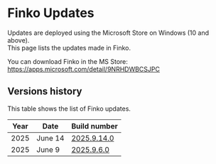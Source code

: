 ﻿# Finko Updates

Updates are deployed using the Microsoft Store on Windows (10 and above).  
This page lists the updates made in Finko.

You can download Finko in the MS Store: https://apps.microsoft.com/detail/9NRHDWBCSJPC

## Versions history

This table shows the list of Finko updates.

| Year | Date    | Build number                          |
|------|---------|---------------------------------------|
| 2025 | June 14 | [2025.9.14.0](updates/2025.9.14.0.md) |
| 2025 | June 9  | [2025.9.6.0](updates/2025.9.6.0.md)   |


